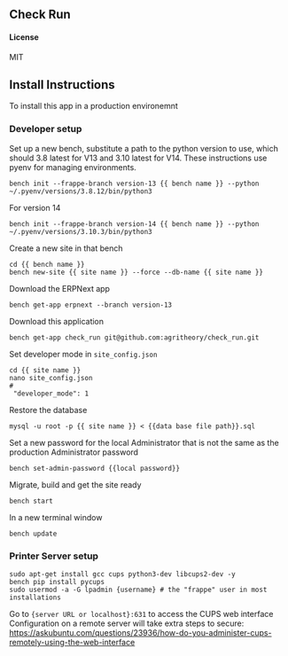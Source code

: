 ## Check Run



#### License

MIT

## Install Instructions
To install this app in a production environemnt 


### Developer setup
Set up a new bench, substitute a path to the python version to use, which should 3.8 latest for V13 and 3.10 latest for V14. These instructions use pyenv for managing environments. 

```
bench init --frappe-branch version-13 {{ bench name }} --python ~/.pyenv/versions/3.8.12/bin/python3
```
For version 14
```
bench init --frappe-branch version-14 {{ bench name }} --python ~/.pyenv/versions/3.10.3/bin/python3
```

Create a new site in that bench
```
cd {{ bench name }}
bench new-site {{ site name }} --force --db-name {{ site name }}
```
Download the ERPNext app
```
bench get-app erpnext --branch version-13
```
Download this application
```
bench get-app check_run git@github.com:agritheory/check_run.git 
```

Set developer mode in `site_config.json`
```
cd {{ site name }}
nano site_config.json
# 
 "developer_mode": 1
```

Restore the database
```
mysql -u root -p {{ site name }} < {{data base file path}}.sql
```
Set a new password for the local Administrator that is not the same as the production Administrator password 
```
bench set-admin-password {{local password}}
```

Migrate, build and get the site ready
```
bench start
```
In a new terminal window
```
bench update
```

### Printer Server setup
```
sudo apt-get install gcc cups python3-dev libcups2-dev -y
bench pip install pycups
sudo usermod -a -G lpadmin {username} # the "frappe" user in most installations
```
Go to `{server URL or localhost}:631` to access the CUPS web interface
Configuration on a remote server will take extra steps to secure:
https://askubuntu.com/questions/23936/how-do-you-administer-cups-remotely-using-the-web-interface

